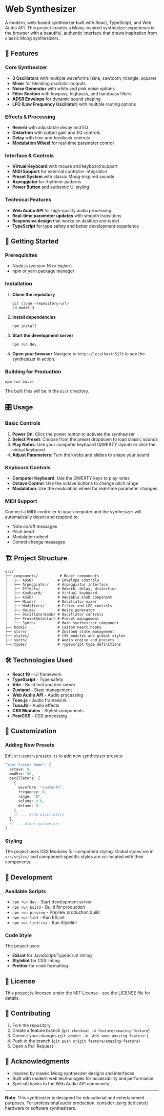 # Web Synthesizer

A modern, web-based synthesizer built with React, TypeScript, and Web Audio API. This project creates a Moog-inspired synthesizer experience in the browser with a beautiful, authentic interface that draws inspiration from classic Moog synthesizers.

## 🎹 Features

### Core Synthesizer

- **3 Oscillators** with multiple waveforms (sine, sawtooth, triangle, square)
- **Mixer** for blending oscillator outputs
- **Noise Generator** with white and pink noise options
- **Filter Section** with lowpass, highpass, and bandpass filters
- **ADSR Envelope** for dynamic sound shaping
- **LFO (Low Frequency Oscillator)** with multiple routing options

### Effects & Processing

- **Reverb** with adjustable decay and EQ
- **Distortion** with output gain and EQ controls
- **Delay** with time and feedback controls
- **Modulation Wheel** for real-time parameter control

### Interface & Controls

- **Virtual Keyboard** with mouse and keyboard support
- **MIDI Support** for external controller integration
- **Preset System** with classic Moog-inspired sounds
- **Arpeggiator** for rhythmic patterns
- **Power Button** and authentic UI styling

### Technical Features

- **Web Audio API** for high-quality audio processing
- **Real-time parameter updates** with smooth transitions
- **Responsive design** that works on desktop and tablet
- **TypeScript** for type safety and better development experience

## 🚀 Getting Started

### Prerequisites

- Node.js (version 16 or higher)
- npm or yarn package manager

### Installation

1. **Clone the repository**

   ```bash
   git clone <repository-url>
   cd model-1
   ```

2. **Install dependencies**

   ```bash
   npm install
   ```

3. **Start the development server**

   ```bash
   npm run dev
   ```

4. **Open your browser**
   Navigate to `http://localhost:5173` to see the synthesizer in action.

### Building for Production

```bash
npm run build
```

The built files will be in the `dist` directory.

## 🎛️ Usage

### Basic Controls

1. **Power On**: Click the power button to activate the synthesizer
2. **Select Preset**: Choose from the preset dropdown to load classic sounds
3. **Play Notes**: Use your computer keyboard (QWERTY layout) or click the virtual keyboard
4. **Adjust Parameters**: Turn the knobs and sliders to shape your sound

### Keyboard Controls

- **Computer Keyboard**: Use the QWERTY keys to play notes
- **Octave Control**: Use the octave buttons to change pitch range
- **Modulation**: Use the modulation wheel for real-time parameter changes

### MIDI Support

Connect a MIDI controller to your computer and the synthesizer will automatically detect and respond to:

- Note on/off messages
- Pitch bend
- Modulation wheel
- Control change messages

## 🏗️ Project Structure

```
src/
├── components/          # React components
│   ├── ADSR/           # Envelope controls
│   ├── Arpeggiator/    # Arpeggiator interface
│   ├── Effects/        # Reverb, delay, distortion
│   ├── Keyboard/       # Virtual keyboard
│   ├── Knob/           # Reusable knob component
│   ├── Mixer/          # Oscillator mixer
│   ├── Modifiers/      # Filter and LFO controls
│   ├── Noise/          # Noise generator
│   ├── OscillatorBank/ # Oscillator controls
│   ├── PresetSelector/ # Preset management
│   └── Synth/          # Main synthesizer component
├── hooks/              # Custom React hooks
├── store/              # Zustand state management
├── styles/             # CSS modules and global styles
├── synth/              # Audio engine and presets
└── types/              # TypeScript type definitions
```

## 🛠️ Technologies Used

- **React 19** - UI framework
- **TypeScript** - Type safety
- **Vite** - Build tool and dev server
- **Zustand** - State management
- **Web Audio API** - Audio processing
- **Tone.js** - Audio framework
- **TunaJS** - Audio effects
- **CSS Modules** - Styled components
- **PostCSS** - CSS processing

## 🎨 Customization

### Adding New Presets

Edit `src/synth/presets.ts` to add new synthesizer presets:

```typescript
"Your Preset Name": {
  octave: 0,
  modMix: 50,
  oscillators: [
    {
      waveform: "sawtooth",
      frequency: 0,
      range: "8",
      volume: 0.8,
      detune: 0,
    },
    // ... more oscillators
  ],
  // ... other parameters
}
```

### Styling

The project uses CSS Modules for component styling. Global styles are in `src/styles/` and component-specific styles are co-located with their components.

## 🐛 Development

### Available Scripts

- `npm run dev` - Start development server
- `npm run build` - Build for production
- `npm run preview` - Preview production build
- `npm run lint` - Run ESLint
- `npm run lint:css` - Run Stylelint

### Code Style

The project uses:

- **ESLint** for JavaScript/TypeScript linting
- **Stylelint** for CSS linting
- **Prettier** for code formatting

## 📝 License

This project is licensed under the MIT License - see the LICENSE file for details.

## 🤝 Contributing

1. Fork the repository
2. Create a feature branch (`git checkout -b feature/amazing-feature`)
3. Commit your changes (`git commit -m 'Add some amazing feature'`)
4. Push to the branch (`git push origin feature/amazing-feature`)
5. Open a Pull Request

## 🙏 Acknowledgments

- Inspired by classic Moog synthesizer designs and interfaces
- Built with modern web technologies for accessibility and performance
- Special thanks to the Web Audio API community

---

**Note**: This synthesizer is designed for educational and entertainment purposes. For professional audio production, consider using dedicated hardware or software synthesizers.
